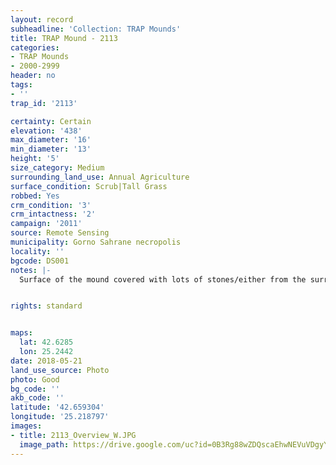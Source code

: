 ```yaml
---
layout: record
subheadline: 'Collection: TRAP Mounds'
title: TRAP Mound - 2113
categories:
- TRAP Mounds
- 2000-2999
header: no
tags:
- ''
trap_id: '2113'

certainty: Certain
elevation: '438'
max_diameter: '16'
min_diameter: '13'
height: '5'
size_category: Medium
surrounding_land_use: Annual Agriculture
surface_condition: Scrub|Tall Grass
robbed: Yes
crm_condition: '3'
crm_intactness: '2'
campaign: '2011'
source: Remote Sensing
municipality: Gorno Sahrane necropolis
locality: ''
bgcode: DS001
notes: |-
  Surface of the mound covered with lots of stones/either from the surrounding pasture or from the mound.


rights: standard


maps:
  lat: 42.6285
  lon: 25.2442
date: 2018-05-21
land_use_source: Photo
photo: Good
bg_code: ''
akb_code: ''
latitude: '42.659304'
longitude: '25.218797'
images:
- title: 2113_Overview_W.JPG
  image_path: https://drive.google.com/uc?id=0B3Rg88wZDQscaEhwNEVuVDgyYUU
---
```

